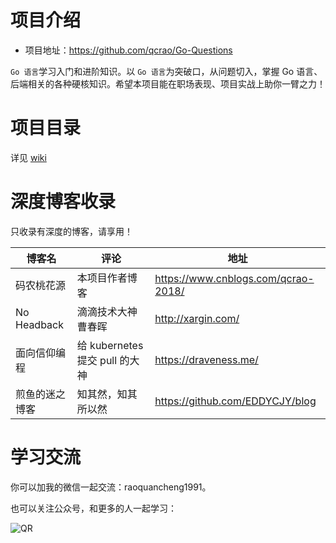 # 项目介绍
- 项目地址：https://github.com/qcrao/Go-Questions

`Go 语言`学习入门和进阶知识。以 `Go 语言`为突破口，从问题切入，掌握 Go 语言、后端相关的各种硬核知识。希望本项目能在职场表现、项目实战上助你一臂之力！

# 项目目录
详见 [wiki](https://github.com/qcrao/Go-Questions/wiki)

# 深度博客收录

只收录有深度的博客，请享用！

|博客名|评论|地址|
|---|---|---|
|码农桃花源|本项目作者博客|https://www.cnblogs.com/qcrao-2018/|
|No Headback|滴滴技术大神曹春晖|http://xargin.com/|
|面向信仰编程|给 kubernetes 提交 pull 的大神|https://draveness.me/|
|煎鱼的迷之博客|知其然，知其所以然|https://github.com/EDDYCJY/blog|


# 学习交流
你可以加我的微信一起交流：raoquancheng1991。

也可以关注公众号，和更多的人一起学习：

![QR](https://user-images.githubusercontent.com/7698088/57526048-ebb2e280-735e-11e9-98dc-4a2cb060d0df.png)

